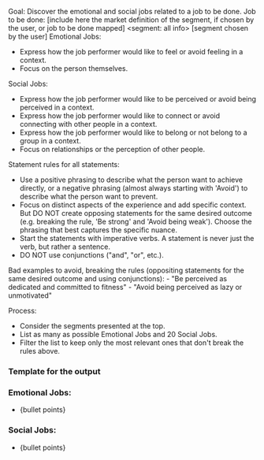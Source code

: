 Goal: Discover the emotional and social jobs related to a job to be done.
Job to be done: [include here the market definition of the segment, if chosen by the user, or job to be done mapped] 
<segment: all info>
[segment chosen by the user]
</segment>
Emotional Jobs:
- Express how the job performer would like to feel or avoid feeling in a context.
- Focus on the person themselves.

Social Jobs:
- Express how the job performer would like to be perceived or avoid being perceived in a context.
- Express how the job performer would like to connect or avoid connecting with other people in a context.
- Express how the job performer would like to belong or not belong to a group in a context.
- Focus on relationships or the perception of other people.

Statement rules for all statements: 
- Use a positive phrasing to describe what the person want to achieve directly, or a negative phrasing (almost always starting with 'Avoid') to describe what the person want to prevent.
- Focus on distinct aspects of the experience and add specific context. But DO NOT create opposing statements for the same desired outcome (e.g. breaking the rule, 'Be strong' and 'Avoid being weak'). Choose the phrasing that best captures the specific nuance.
- Start the statements with imperative verbs. A statement is never just the verb, but rather a sentence.
- DO NOT use conjunctions ("and", "or", etc.).

Bad examples to avoid, breaking the rules (oppositing statements for the same desired outcome and using conjunctions):
    - "Be perceived as dedicated and committed to fitness"
    - "Avoid being perceived as lazy or unmotivated"

Process:
- Consider the segments presented at the top.
- List as many as possible Emotional Jobs and 20 Social Jobs.
- Filter the list to keep only the most relevant ones that don't break the rules above.

### Template for the output
### Emotional Jobs: 
  - {bullet points}
### Social Jobs:
  - {bullet points}


